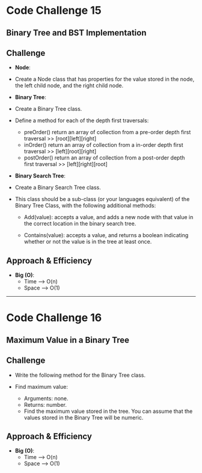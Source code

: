 # Code Challenge 15

## Binary Tree and BST Implementation

## Challenge
 * **Node**:
 
  * Create a Node class that has properties for the value stored in the node, the left child node, and the right child node.

 * **Binary Tree**:
 
  * Create a Binary Tree class.
  
  * Define a method for each of the depth first traversals:
    * preOrder() return an array of collection from a pre-order depth first traversal >> [root][left][right]
    * inOrder() return an array of collection from a in-order depth first traversal >> [left][root][right]
    * postOrder() return an array of collection from a post-order depth first traversal >> [left][right][root]

 * **Binary Search Tree**:
 
  * Create a Binary Search Tree class.
  
  * This class should be a sub-class (or your languages equivalent) of the Binary Tree Class, with the following additional methods:
    
    * Add(value): accepts a value, and adds a new node with that value in the correct location in the binary search tree.

    * Contains(value): accepts a value, and returns a boolean indicating whether or not the value is in the tree at least once.

## Approach & Efficiency
* **Big (O)**:
  - Time --> O(n)
  - Space --> O(1)

---------------------------------------------------------------------------------------------------

# Code Challenge 16

## Maximum Value in a Binary Tree

## Challenge

* Write the following method for the Binary Tree class.
  
* Find maximum value:
    * Arguments: none.
    * Returns: number.
    * Find the maximum value stored in the tree. You can assume that the values stored in the Binary Tree will be numeric.

## Approach & Efficiency
* **Big (O)**:
  - Time --> O(n)
  - Space --> O(1)
